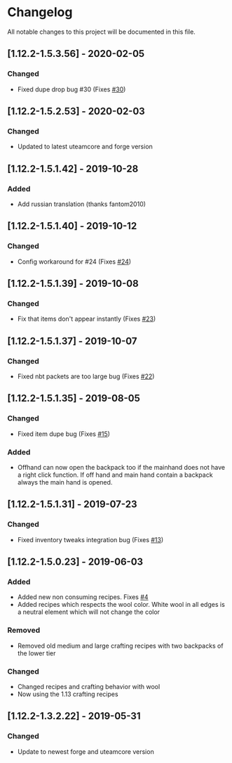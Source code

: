 # Changelog
All notable changes to this project will be documented in this file.

## [1.12.2-1.5.3.56] - 2020-02-05
### Changed
 - Fixed dupe drop bug #30 (Fixes [#30](https://github.com/MC-U-Team/Useful-Backpacks/issues/30))

## [1.12.2-1.5.2.53] - 2020-02-03
### Changed
 - Updated to latest uteamcore and forge version

## [1.12.2-1.5.1.42] - 2019-10-28
### Added
 - Add russian translation (thanks fantom2010)

## [1.12.2-1.5.1.40] - 2019-10-12
### Changed
 - Config workaround for #24 (Fixes [#24](https://github.com/MC-U-Team/Useful-Backpacks/issues/24))

## [1.12.2-1.5.1.39] - 2019-10-08
### Changed
 - Fix that items don't appear instantly (Fixes [#23](https://github.com/MC-U-Team/Useful-Backpacks/issues/23))

## [1.12.2-1.5.1.37] - 2019-10-07
### Changed
 - Fixed nbt packets are too large bug (Fixes [#22](https://github.com/MC-U-Team/Useful-Backpacks/issues/22))

## [1.12.2-1.5.1.35] - 2019-08-05
### Changed
 - Fixed item dupe bug (Fixes [#15](https://github.com/MC-U-Team/Useful-Backpacks/issues/15))

### Added
 - Offhand can now open the backpack too if the mainhand does not have a right click function. If off hand and main hand contain a backpack always the main hand is opened.

## [1.12.2-1.5.1.31] - 2019-07-23
### Changed
 - Fixed inventory tweaks integration bug (Fixes [#13](https://github.com/MC-U-Team/Useful-Backpacks/issues/13))

## [1.12.2-1.5.0.23] - 2019-06-03
### Added
 - Added new non consuming recipes. Fixes [#4](https://github.com/MC-U-Team/Useful-Backpacks/issues/4)
 - Added recipes which respects the wool color. White wool in all edges is a neutral element which will not change the color

### Removed
 - Removed old medium and large crafting recipes with two backpacks of the lower tier

### Changed
 - Changed recipes and crafting behavior with wool
 - Now using the 1.13 crafting recipes

## [1.12.2-1.3.2.22] - 2019-05-31
### Changed
 - Update to newest forge and uteamcore version
